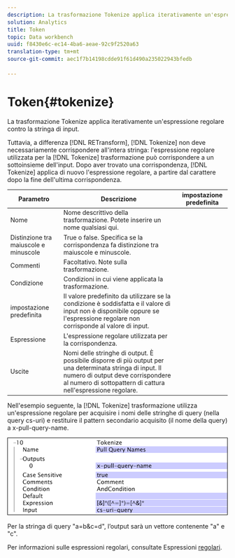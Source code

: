 ```yaml
---
description: La trasformazione Tokenize applica iterativamente un'espressione regolare contro la stringa di input.
solution: Analytics
title: Token
topic: Data workbench
uuid: f8430e6c-ec14-4ba6-aeae-92c9f2520a63
translation-type: tm+mt
source-git-commit: aec1f7b14198cdde91f61d490a235022943bfedb

---
```



# Token{#tokenize}

La trasformazione Tokenize applica iterativamente un&#39;espressione regolare contro la stringa di input.

Tuttavia, a differenza [!DNL RETransform], [!DNL Tokenize] non deve necessariamente corrispondere all&#39;intera stringa: l&#39;espressione regolare utilizzata per la [!DNL Tokenize] trasformazione può corrispondere a un sottoinsieme dell&#39;input. Dopo aver trovato una corrispondenza, [!DNL Tokenize] applica di nuovo l&#39;espressione regolare, a partire dal carattere dopo la fine dell&#39;ultima corrispondenza.

| Parametro | Descrizione | impostazione predefinita |
|---|---|---|
| Nome | Nome descrittivo della trasformazione. Potete inserire un nome qualsiasi qui. |  |
| Distinzione tra maiuscole e minuscole | True o false. Specifica se la corrispondenza fa distinzione tra maiuscole e minuscole. |  |
| Commenti | Facoltativo. Note sulla trasformazione. |  |
| Condizione | Condizioni in cui viene applicata la trasformazione. |  |
| impostazione predefinita | Il valore predefinito da utilizzare se la condizione è soddisfatta e il valore di input non è disponibile oppure se l&#39;espressione regolare non corrisponde al valore di input. |  |
| Espressione | L&#39;espressione regolare utilizzata per la corrispondenza. |  |
| Uscite | Nomi delle stringhe di output. È possibile disporre di più output per una determinata stringa di input. Il numero di output deve corrispondere al numero di sottopattern di cattura nell&#39;espressione regolare. |  |

Nell&#39;esempio seguente, la [!DNL Tokenize] trasformazione utilizza un&#39;espressione regolare per acquisire i nomi delle stringhe di query (nella query cs-uri) e restituire il pattern secondario acquisito (il nome della query) a x-pull-query-name.

![](assets/cfg_TransformationType_Tokenize.png)

Per la stringa di query &quot;a=b&amp;c=d&quot;, l’output sarà un vettore contenente &quot;a&quot; e &quot;c&quot;.

Per informazioni sulle espressioni regolari, consultate Espressioni [regolari](../../../../../home/c-dataset-const-proc/c-reg-exp.md#concept-070077baa419475094ef0469e92c5b9c).
